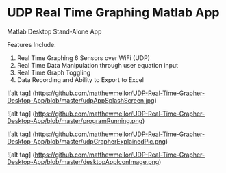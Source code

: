 # UDP Real Time Graphing Matlab App
Matlab Desktop Stand-Alone App

Features Include: 

  1. Real Time Graphing 6 Sensors over WiFi (UDP)
  2. Real Time Data Manipulation through user equation input
  3. Real Time Graph Toggling
  4. Data Recording and Ability to Export to Excel
  
![alt tag] (https://github.com/matthewmellor/UDP-Real-Time-Grapher-Desktop-App/blob/master/udpAppSplashScreen.jpg)

![alt tag] (https://github.com/matthewmellor/UDP-Real-Time-Grapher-Desktop-App/blob/master/programRunning.png)

![alt tag] (https://github.com/matthewmellor/UDP-Real-Time-Grapher-Desktop-App/blob/master/udpGrapherExplainedPic.png)

![alt tag] (https://github.com/matthewmellor/UDP-Real-Time-Grapher-Desktop-App/blob/master/desktopAppIconImage.png)
  
